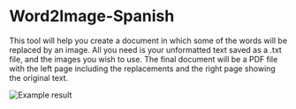 # Word2Image-Spanish
This tool will help you create a document in which some of the words will be replaced by an image. All you need is your unformatted text saved as a .txt file, and the images you wish to use. The final document will be a PDF file with the left page including the replacements and the right page showing the original text. 

![Example result](/Word2Image-Spanish/assets/employee.png?raw=true "Example result")
